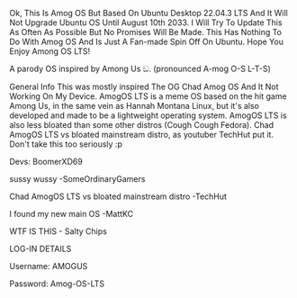 Ok, This Is Amog OS But Based On Ubuntu Desktop 22.04.3 LTS And It Will Not Upgrade Ubuntu OS Until August 10th 2033. I Will Try To Update This As Often As Possible But No Promises Will Be Made. This Has Nothing To Do With Amog OS And Is Just A Fan-made Spin Off
On Ubuntu. Hope You Enjoy Among OS LTS!

A parody OS inspired by Among Us ඞ. (pronounced A-mog O-S L-T-S)

 

General Info
This was mostly inspired The OG Chad Amog OS And It Not Working On My Device. AmogOS LTS is a meme OS based on the hit game Among Us, in the same vein as Hannah Montana Linux, but it's also developed and made to be a lightweight operating system. AmogOS LTS is also less bloated than some other distros (Cough Cough Fedora). Chad AmogOS LTS vs bloated mainstream distro, as youtuber TechHut put it. Don't take this too seriously :p

Devs: BoomerXD69

sussy wussy -SomeOrdinaryGamers

Chad AmogOS LTS vs bloated mainstream distro -TechHut

I found my new main OS -MattKC

WTF IS THIS - Salty Chips


LOG-IN DETAILS

Username: AMOGUS

Password: Amog-OS-LTS


